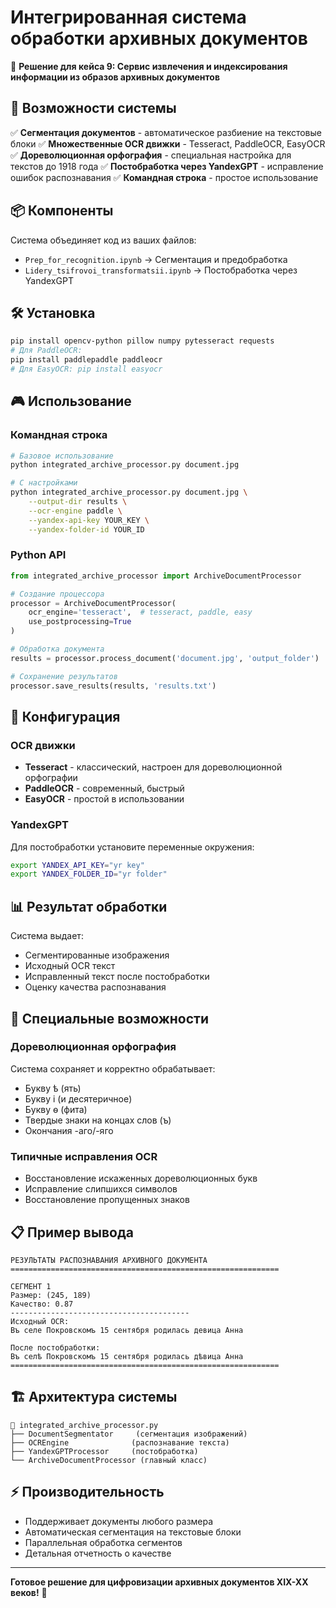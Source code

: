 # Интегрированная система обработки архивных документов

🎯 **Решение для кейса 9: Сервис извлечения и индексирования информации из образов архивных документов**

## 🚀 Возможности системы

✅ **Сегментация документов** - автоматическое разбиение на текстовые блоки
✅ **Множественные OCR движки** - Tesseract, PaddleOCR, EasyOCR  
✅ **Дореволюционная орфография** - специальная настройка для текстов до 1918 года
✅ **Постобработка через YandexGPT** - исправление ошибок распознавания
✅ **Командная строка** - простое использование

## 📦 Компоненты

Система объединяет код из ваших файлов:
- `Prep_for_recognition.ipynb` → Сегментация и предобработка
- `Lidery_tsifrovoi_transformatsii.ipynb` → Постобработка через YandexGPT

## 🛠 Установка

```bash
pip install opencv-python pillow numpy pytesseract requests
# Для PaddleOCR: 
pip install paddlepaddle paddleocr  
# Для EasyOCR: pip install easyocr
```

## 🎮 Использование

### Командная строка
```bash
# Базовое использование
python integrated_archive_processor.py document.jpg

# С настройками
python integrated_archive_processor.py document.jpg \
    --output-dir results \
    --ocr-engine paddle \
    --yandex-api-key YOUR_KEY \
    --yandex-folder-id YOUR_ID
```

### Python API
```python
from integrated_archive_processor import ArchiveDocumentProcessor

# Создание процессора
processor = ArchiveDocumentProcessor(
    ocr_engine='tesseract',  # tesseract, paddle, easy
    use_postprocessing=True
)

# Обработка документа
results = processor.process_document('document.jpg', 'output_folder')

# Сохранение результатов  
processor.save_results(results, 'results.txt')
```

## 🔧 Конфигурация

### OCR движки
- **Tesseract** - классический, настроен для дореволюционной орфографии
- **PaddleOCR** - современный, быстрый
- **EasyOCR** - простой в использовании

### YandexGPT
Для постобработки установите переменные окружения:
```bash
export YANDEX_API_KEY="yr key"
export YANDEX_FOLDER_ID="yr folder"
```

## 📊 Результат обработки

Система выдает:
- Сегментированные изображения
- Исходный OCR текст  
- Исправленный текст после постобработки
- Оценку качества распознавания

## 🎯 Специальные возможности

### Дореволюционная орфография
Система сохраняет и корректно обрабатывает:
- Букву ѣ (ять)
- Букву i (и десятеричное) 
- Букву ѳ (фита)
- Твердые знаки на концах слов (ъ)
- Окончания -аго/-яго

### Типичные исправления OCR
- Восстановление искаженных дореволюционных букв
- Исправление слипшихся символов
- Восстановление пропущенных знаков

## 📋 Пример вывода

```
РЕЗУЛЬТАТЫ РАСПОЗНАВАНИЯ АРХИВНОГО ДОКУМЕНТА
============================================================

СЕГМЕНТ 1
Размер: (245, 189)
Качество: 0.87
----------------------------------------
Исходный OCR:
Въ ceле Покровскомъ 15 сентября родилась девица Анна

После постобработки:
Въ селѣ Покровскомъ 15 сентября родилась дѣвица Анна
============================================================
```

## 🏗 Архитектура системы

```
📁 integrated_archive_processor.py
├── DocumentSegmentator     (сегментация изображений)
├── OCREngine              (распознавание текста)
├── YandexGPTProcessor     (постобработка)
└── ArchiveDocumentProcessor (главный класс)
```

## ⚡ Производительность

- Поддерживает документы любого размера
- Автоматическая сегментация на текстовые блоки
- Параллельная обработка сегментов
- Детальная отчетность о качестве

---

**Готовое решение для цифровизации архивных документов XIX-XX веков!** 🎉
